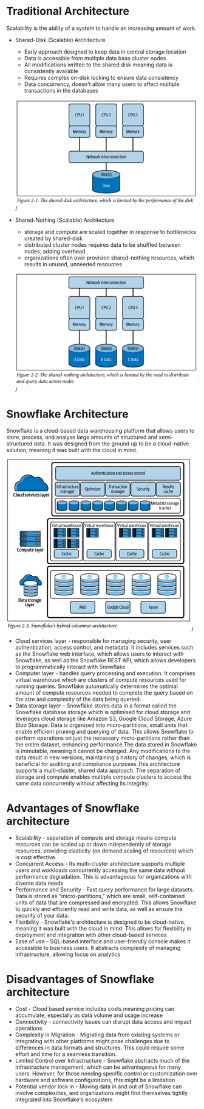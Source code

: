 # Traditional Architecture

Scalability is the ability of a system to handle an increasing amount of work.

- Shared-Disk (Scalable) Architecture

  - Early approach designed to keep data in central storage location
  - Data is accessible from multiple data base cluster nodes
  - All modifications written to the shared disk meaning data is consistently available
  - Requires complex on-disk locking to ensure data consistency
  - Data concurrency, doesn't allow many users to affect multiple transactions in the databases


  <img src="Docs/shareddisk.png">/


- Shared-Nothing (Scalable) Architecture

  - storage and compute are scaled together in response to bottlenecks created by shared-disk
  - distributed cluster nodes requires data to be shuffled between nodes, adding overhead
  - organizations often over provision shared-nothing resources, which results in unused, unneeded resources

  <img src="Docs/sharednothing.png">/


# Snowflake Architecture

Snowflake is a cloud-based data warehousing platform that allows users to store, process, and analyse large amounts of structured and semi-structured data. It was designed from the ground up to be a cloud-native solution, meaning it was built with the cloud in mind.

  <img src="Docs/snowflakearchitecture.png">/

- Cloud services layer - responsible for managing security, user authentication, access control, and metadata. It includes services such as the Snowflake web interface, which allows users to interact with Snowflake, as well as the Snowflake REST API, which allows developers to programmatically interact with Snowflake
- Computer layer - handles query processing and execution. It comprises virtual warehouse which are clusters of compute resources used for running queries. Snowflake automatically determines the optimal amount of compute resources needed to complete the query based on the size and complexity of the data being queried.
- Data storage layer - Snowflake stores data in a format called the Snowflake database storage which is optimised for cloud storage and leverages cloud storage like Amazon S3, Google Cloud Storage, Azure Blob Storage. Data is organized into micro-partitions, small units that enable efficient pruning and querying of data. This allows Snowflake to perform operations on just the necessary micro-partitions rather than the entire dataset, enhancing performance.The data stored in Snowflake is immutable, meaning it cannot be changed. Any modifications to the data result in new versions, maintaining a history of changes, which is beneficial for auditing and compliance purposes.This architecture supports a multi-cluster, shared data approach. The separation of storage and compute enables multiple compute clusters to access the same data concurrently without affecting its integrity.

# Advantages of Snowflake architecture
- Scalability - separation of compute and storage means compute resources can be scaled up or down independently of storage resources, providing elasticity (on demand scaling of resources) which is cost effective.
- Concurrent Access - Its multi-cluster architecture supports multiple users and workloads concurrently accessing the same data without performance degradation. This is advantageous for organizations with diverse data needs
- Performance and Security - Fast query performance for large datasets. Data is stored as "micro-partitions," which are small, self-contained units of data that are compressed and encrypted. This allows Snowflake to quickly and efficiently read and write data, as well as ensure the security of your data.
- Flexibility - Snowflake's architecture is designed to be cloud-native, meaning it was built with the cloud in mind. This allows for flexibility in deployment and integration with other cloud-based services
- Ease of use - SQL-based interface and user-friendly console makes it accessible to business users. It abstracts complexity of managing infrastructure, allowing focus on analytics

# Disadvantages of Snowflake architecture
- Cost - Cloud based service includes costs meaning pricing can accumulate, especially as data volume and usage increase
- Connectivity - connectivity issues can disrupt data access and impact operations
- Complexity in Migration - Migrating data from existing systems or integrating with other platforms might pose challenges due to differences in data formats and structures. This could require some effort and time for a seamless transition.
- Limited Control over Infrastructure - Snowflake abstracts much of the infrastructure management, which can be advantageous for many users. However, for those needing specific control or customization over hardware and software configurations, this might be a limitation
- Potential vendor lock in - Moving data in and out of Snowflake can involve complexities, and organizations might find themselves tightly integrated into Snowflake's ecosystem

